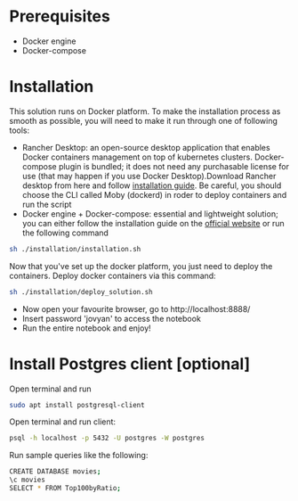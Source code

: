 # Prerequisites
- Docker engine
- Docker-compose

# Installation

This solution runs on Docker platform. To make the installation process as smooth as possible, you will need to make it run through one of following tools:
- Rancher Desktop: an open-source desktop application that enables Docker containers management on top of kubernetes clusters. Docker-compose plugin is bundled; it does not need any purchasable license for use (that may happen if you use Docker Desktop).Download Rancher desktop from here and follow [installation guide](https://docs.rancherdesktop.io/getting-started/installation/). Be careful, you should choose the CLI called Moby (dockerd) in roder to deploy containers and run the script
- Docker engine + Docker-compose: essential and lightweight solution; you can either follow the installation guide on the [official website](https://docs.docker.com/engine/install/) or run the following command
````bash
sh ./installation/installation.sh
````


Now that you've set up the docker platform, you just need to deploy the containers.
Deploy docker containers via this command:
````bash
sh ./installation/deploy_solution.sh
````

- Now open your favourite browser, go to http://localhost:8888/
- Insert password 'jovyan' to access the notebook
- Run the entire notebook and enjoy!

# Install Postgres client [optional]
Open terminal and run 
````bash
sudo apt install postgresql-client
````
Open terminal and run client:
````bash
psql -h localhost -p 5432 -U postgres -W postgres
````
Run sample queries like the following:
````bash
CREATE DATABASE movies;
\c movies
SELECT * FROM Top100byRatio;
````
